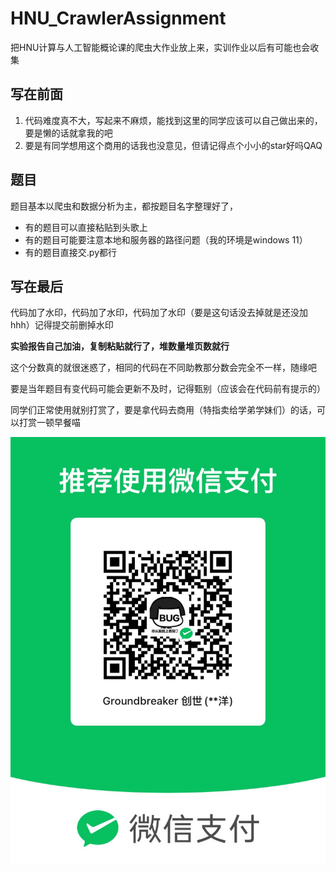 # HNU_CrawlerAssignment

把HNU计算与人工智能概论课的爬虫大作业放上来，实训作业以后有可能也会收集

## 写在前面

1. 代码难度真不大，写起来不麻烦，能找到这里的同学应该可以自己做出来的，要是懒的话就拿我的吧
2. 要是有同学想用这个商用的话我也没意见，但请记得点个小小的star好吗QAQ

## 题目

题目基本以爬虫和数据分析为主，都按题目名字整理好了，

* 有的题目可以直接粘贴到头歌上
* 有的题目可能要注意本地和服务器的路径问题（我的环境是windows 11）
* 有的题目直接交.py都行

## 写在最后

代码加了水印，代码加了水印，代码加了水印（要是这句话没去掉就是还没加hhh）记得提交前删掉水印

**实验报告自己加油，复制粘贴就行了，堆数量堆页数就行**

这个分数真的就很迷惑了，相同的代码在不同助教那分数会完全不一样，随缘吧

要是当年题目有变代码可能会更新不及时，记得甄别（应该会在代码前有提示的）




同学们正常使用就别打赏了，要是拿代码去商用（特指卖给学弟学妹们）的话，可以打赏一顿早餐喵

![1715878632386](image/README/1715878632386.png)
